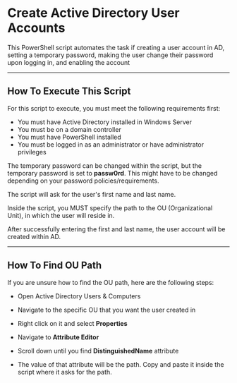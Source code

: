 # Create Active Directory User Accounts 

This PowerShell script automates the task if creating a user account in AD, setting a temporary password, making the user change their password upon logging in, and enabling the account

--- 
## How To Execute This Script

For this script to execute, you must meet the following requirements first:

- You must have Active Directory installed in Windows Server
- You must be on a domain controller
- You must have PowerShell installed
- You must be logged in as an administrator or have administrator privileges 

The temporary password can be changed within the script, but the temporary password is set to **passw0rd**. This might have to be changed depending on your password policies/requirements.

The script will ask for the user's first name and last name. 

Inside the script, you MUST specify the path to the OU (Organizational Unit), in which the user will reside in. 

After successfully entering the first and last name, the user account will be created within AD. 

---

## How To Find OU Path

If you are unsure how to find the OU path, here are the following steps:

- Open Active Directory Users & Computers

- Navigate to the specific OU that you want the user created in

- Right click on it and select **Properties**

- Navigate to **Attribute Editor**

- Scroll down until you find **DistinguishedName** attribute

- The value of that attribute will be the path. Copy and paste it inside the script where it asks for the path. 
